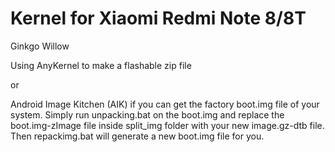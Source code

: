 # Kernel for Xiaomi Redmi Note 8/8T

Ginkgo Willow

Using AnyKernel to make a flashable zip file

or

Android Image Kitchen (AIK) if you can get the factory boot.img file of your system. 
Simply run unpacking.bat on the boot.img and replace the boot.img-zImage file inside split_img folder with your new image.gz-dtb file. 
Then repackimg.bat will generate a new boot.img file for you.
